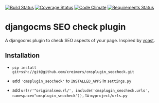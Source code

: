 [![Build Status](https://travis-ci.org/creimers/cmsplugin_seocheck.svg?branch=master)](https://travis-ci.org/creimers/cmsplugin_seocheck)
[![Coverage Status](https://coveralls.io/repos/creimers/cmsplugin_seocheck/badge.svg?branch=develop)](https://coveralls.io/r/creimers/cmsplugin_seocheck?branch=develop)
[![Code Climate](https://codeclimate.com/github/creimers/cmsplugin_seocheck/badges/gpa.svg)](https://codeclimate.com/github/creimers/cmsplugin_seocheck)
[![Requirements Status](https://requires.io/github/creimers/cmsplugin_seocheck/requirements.svg?branch=master)](https://requires.io/github/creimers/cmsplugin_seocheck/requirements/?branch=master)
<!--[![Latest Version](https://pypip.in/version/cmsplugin_seocheck/badge.svg)](https://pypi.python.org/pypi/cmsplugin-seocheck/)-->
<!--[![Supported Python versions](https://pypip.in/py_versions/cmsplugin_seocheck/badge.svg)](https://pypi.python.org/pypi/cmsplugin-seocheck/)-->
<!--[![Development Status](https://pypip.in/status/cmsplugin_seocheck/badge.svg)](https://pypi.python.org/pypi/cmsplugin_seocheck/)-->
# djangocms SEO check plugin

A djangocms plugin to check SEO aspects of your page. Inspired by [yoast](https://yoast.com/).

## Installation

* ``pip install git+ssh://git@github.com/creimers/cmsplugin_seocheck.git``

* add ``'cmsplugin_seocheck'`` to ``INSTALLED_APPS`` in ``settings.py``

* add ``url(r'^originalseourl/', include('cmsplugin_seocheck.urls', namespace="cmsplugin_seocheck")),`` to ``myproject/urls.py``
